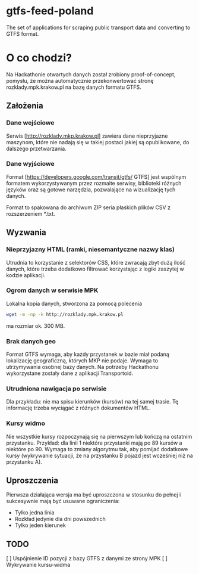 gtfs-feed-poland
================

The set of applications for scraping public transport data and converting to GTFS format.


O co chodzi?
============

Na Hackathonie otwartych danych został zrobiony proof-of-concept, pomysłu, że można automatycznie przekonwertować stronę rozklady.mpk.krakow.pl na bazę danych formatu GTFS.


Założenia
---------

### Dane wejściowe

Serwis [http://rozklady.mkp.krakow.pl] zawiera dane nieprzyjazne maszynom, które nie nadają się w takiej postaci jakiej są opublikowane, do dalszego przetwarzania.

### Dane wyjściowe

Format [https://developers.google.com/transit/gtfs/ GTFS] jest wspólnym formatem wykorzystywanym przez rozmaite serwisy, biblioteki różnych języków oraz są gotowe narzędzia, pozwalające na wizualizację tych danych.

Format to spakowana do archiwum ZIP seria płaskich plików CSV z rozszerzeniem *.txt.


Wyzwania
--------

### Nieprzyjazny HTML (ramki, niesemantyczne nazwy klas)

Utrudnia to korzystanie z selektorów CSS, które zwracają zbyt dużą ilość danych, które trzeba dodatkowo filtrować korzystając z logiki zaszytej w kodzie aplikacji.

### Ogrom danych w serwisie MPK

Lokalna kopia danych, stworzona za pomocą polecenia

```sh
wget -m -np -k http://rozklady.mpk.krakow.pl
```

ma rozmiar ok. 300 MB.

### Brak danych geo

Format GTFS wymaga, aby każdy przystanek w bazie miał podaną lokalizację geograficzną, których MKP nie podaje. Wymaga to utrzymywania osobnej bazy danych. Na potrzeby Hackathonu wykorzystane zostały dane z aplikacji Transportoid.

### Utrudniona nawigacja po serwisie

Dla przykładu: nie ma spisu kierunków (kursów) na tej samej trasie. Tę informację trzeba wyciągać z różnych dokumentów HTML.

### Kursy widmo

Nie wszystkie kursy rozpoczynają się na pierwszym lub kończą na ostatnim przystanku. Przykład: dla linii 1 niektóre przystanki mają po 89 kursów a niektóre po 90. Wymaga to zmiany algorytmu tak, aby pomijać dodatkowe kursy (wykrywanie sytuacji, że na przystanku B pojazd jest wcześniej niż na przystanku A).

Uproszczenia
------------

Pierwsza działająca wersja ma być uproszczona w stosunku do pełnej i sukcesywnie mają być usuwane ograniczenia:

  * Tylko jedna linia
  * Rozkład jedynie dla dni powszednich
  * Tylko jeden kierunek


TODO
----

  [ ] Uspójnienie ID pozycji z bazy GTFS z danymi ze strony MPK
  [ ] Wykrywanie kursu-widma
  
